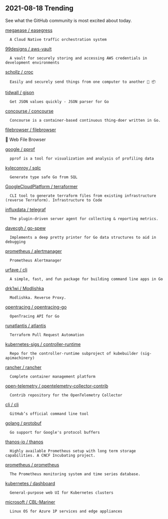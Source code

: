 ## 2021-08-18 Trending 
See what the GitHub community is most excited about today. 

[megaease / easegress](https://github.com/megaease/easegress) 

      A Cloud Native traffic orchestration system
     
[99designs / aws-vault](https://github.com/99designs/aws-vault) 

      A vault for securely storing and accessing AWS credentials in development environments
     
[schollz / croc](https://github.com/schollz/croc) 

      Easily and securely send things from one computer to another 🐊 📦

     
[tidwall / gjson](https://github.com/tidwall/gjson) 

      Get JSON values quickly - JSON parser for Go
     
[concourse / concourse](https://github.com/concourse/concourse) 

      Concourse is a container-based continuous thing-doer written in Go.
     
[filebrowser / filebrowser](https://github.com/filebrowser/filebrowser) 

      
📂 Web File Browser
     
[google / pprof](https://github.com/google/pprof) 

      pprof is a tool for visualization and analysis of profiling data
     
[kyleconroy / sqlc](https://github.com/kyleconroy/sqlc) 

      Generate type safe Go from SQL
     
[GoogleCloudPlatform / terraformer](https://github.com/GoogleCloudPlatform/terraformer) 

      CLI tool to generate terraform files from existing infrastructure (reverse Terraform). Infrastructure to Code
     
[influxdata / telegraf](https://github.com/influxdata/telegraf) 

      The plugin-driven server agent for collecting & reporting metrics.
     
[davecgh / go-spew](https://github.com/davecgh/go-spew) 

      Implements a deep pretty printer for Go data structures to aid in debugging
     
[prometheus / alertmanager](https://github.com/prometheus/alertmanager) 

      Prometheus Alertmanager
     
[urfave / cli](https://github.com/urfave/cli) 

      A simple, fast, and fun package for building command line apps in Go
     
[drk1wi / Modlishka](https://github.com/drk1wi/Modlishka) 

      Modlishka. Reverse Proxy. 
     
[opentracing / opentracing-go](https://github.com/opentracing/opentracing-go) 

      OpenTracing API for Go
     
[runatlantis / atlantis](https://github.com/runatlantis/atlantis) 

      Terraform Pull Request Automation
     
[kubernetes-sigs / controller-runtime](https://github.com/kubernetes-sigs/controller-runtime) 

      Repo for the controller-runtime subproject of kubebuilder (sig-apimachinery)
     
[rancher / rancher](https://github.com/rancher/rancher) 

      Complete container management platform
     
[open-telemetry / opentelemetry-collector-contrib](https://github.com/open-telemetry/opentelemetry-collector-contrib) 

      Contrib repository for the OpenTelemetry Collector
     
[cli / cli](https://github.com/cli/cli) 

      GitHub’s official command line tool
     
[golang / protobuf](https://github.com/golang/protobuf) 

      Go support for Google's protocol buffers
     
[thanos-io / thanos](https://github.com/thanos-io/thanos) 

      Highly available Prometheus setup with long term storage capabilities. A CNCF Incubating project.
     
[prometheus / prometheus](https://github.com/prometheus/prometheus) 

      The Prometheus monitoring system and time series database.
     
[kubernetes / dashboard](https://github.com/kubernetes/dashboard) 

      General-purpose web UI for Kubernetes clusters
     
[microsoft / CBL-Mariner](https://github.com/microsoft/CBL-Mariner) 

      Linux OS for Azure 1P services and edge appliances
     

